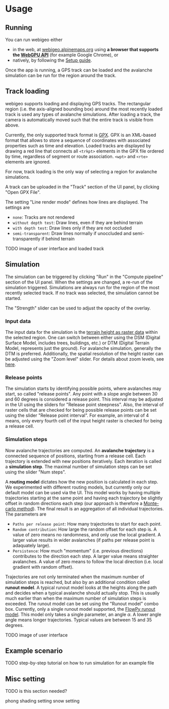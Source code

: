 # Usage

## Running

You can run webigeo either

- in the web, at [webigeo.alpinemaps.org](https://webigeo.alpinemaps.org/) using **a browser that supports the [WebGPU API](https://developer.mozilla.org/en-US/docs/Web/API/WebGPU_API)** (for example Google Chrome), or
- natively, by following the [Setup guide](Setup.md#native).

Once the app is running, a GPS track can be loaded and the avalanche simulation can be run for the region around the track.

## Track loading

webigeo supports loading and displaying GPS tracks. The rectangular region (i.e. the axis-aligned bounding box) around the most recently loaded track is used any types of avalanche simulations. After loading a track, the camera is automatically moved such that the entire track is visible from above.

Currently, the only supported track format is [GPX](https://en.wikipedia.org/wiki/GPS_Exchange_Format). GPX is an XML-based format that allows to store a sequence of coordinates with associated properties such as time and elevation. Loaded tracks are displayed by drawing a red line that connects all `<trkpt>` elements in the GPX file ordered by time, regardless of segment or route association. `<wpt>` and `<rte>` elements are ignored.

For now, track loading is the only way of selecting a region for avalanche simulations.

A track can be uploaded in the "Track" section of the UI panel, by clicking "Open GPX File". 

The setting "Line render mode" defines how lines are displayed. The settings are
 - `none`: Tracks are not rendered
 - `without depth test`: Draw lines, even if they are behind terrain
 - `with depth test`: Draw lines only if they are not occluded
 - `semi-transparent`: Draw lines normally if unoccluded and semi-transparently if behind terrain

TODO image of user interface and loaded track

## Simulation

The simulation can be triggered by clicking "Run" in the "Compute pipeline" section of the UI panel. When the settings are changed, a re-run of the simulation triggered. Simulations are always run for the region of the most recently selected track. If no track was selected, the simulation cannot be started.

The "Strength" slider can be used to adjust the opacity of the overlay.

### Input data

The input data for the simulation is the [terrain height as raster data](https://en.wikipedia.org/wiki/Digital_elevation_model) within the selected region. One can switch between either using the DSM (Digital Surface Model, includes trees, buildings, etc.) or DTM (Digital Terrain Model, represents just the ground). For avalanche simulation, generally the DTM is preferred. Additionally, the spatial resolution of the height raster can be adjusted using the "Zoom level" slider. For details about zoom levels, see [here](https://wiki.openstreetmap.org/wiki/Zoom_levels).

### Release points

The simulation starts by identifying possible points, where avalanches may start, so called "release points". Any point with a slope angle between 30 and 60 degrees is considered a release point. This interval may be adjusted in the UI using the sliders for "Release point steepness". Also, the interval of raster cells that are checked for being possible release points can be set using the slider "Release point interval". For example, an interval of 4 means, only every fourth cell of the input height raster is checked for being a release cell.

### Simulation steps

Now avalanche trajectories are computed. An __avalanche trajectory__ is a connected sequence of positions, starting from a release cell. Each trajectory is extended with new positions iteratively. Each iteration is called a __simulation step__. The maximal number of simulation steps can be set using the slider "Num steps".

A __routing model__ dictates how the new position is calculated in each step. We experimented with different routing models, but currently only our default model can be used via the UI. This model works by having multiple trajectories starting at the same point and having each trajectory be slightly offset in random directions each step (our approach is therefore a [Monte-carlo method](https://en.wikipedia.org/wiki/Monte_Carlo_method)). The final result is an aggregation of all individual trajectories. The parameters are

- `Paths per release point`: How many trajectories to start for each point. 
- `Random contribution`: How large the random offset for each step is. A value of zero means no randomness, and only use the local gradient. A larger value results in wider avalanches (if paths per release point is adaquately large).
- `Persistence`: How much "momentum" (i.e. previous directions) contributes to the direction each step. A larger value means straighter avalanches. A value of zero means to follow the local direction (i.e. local gradient with random offset).

Trajectories are not only terminated when the maximum number of simulation steps is reached, but also by an additional condition called __runout model__. A typical runout model looks at the heights along the path and decides when a typical avalanche should actually stop. This is usually much earlier than when the maximum number of simulation steps is exceeded. The runout model can be set using the "Runout model" combo box. Currently, only a single runout model supported, the [FlowPy runout model](https://docs.avaframe.org/en/latest/theoryCom4FlowPy.html). This model only takes a single parameter, an angle $\alpha$. A lower angle angle means longer trajectories. Typical values are between 15 and 35 degrees.

TODO image of user interface

## Example scenario

TODO step-by-step tutorial on how to run simulation for an example file

## Misc setting

TODO is this section needed?

phong shading setting
snow setting